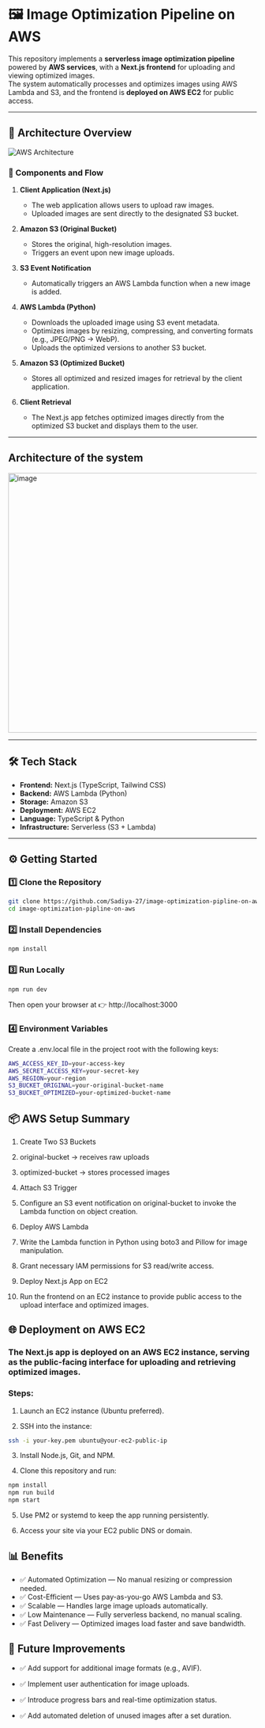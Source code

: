 # 🖼️ Image Optimization Pipeline on AWS

This repository implements a **serverless image optimization pipeline** powered by **AWS services**, with a **Next.js frontend** for uploading and viewing optimized images.  
The system automatically processes and optimizes images using AWS Lambda and S3, and the frontend is **deployed on AWS EC2** for public access.

---

## 🚀 Architecture Overview

![AWS Architecture](./architecture-diagram.png)

### 🧩 Components and Flow

1. **Client Application (Next.js)**  
   - The web application allows users to upload raw images.  
   - Uploaded images are sent directly to the designated S3 bucket.

2. **Amazon S3 (Original Bucket)**  
   - Stores the original, high-resolution images.  
   - Triggers an event upon new image uploads.

3. **S3 Event Notification**  
   - Automatically triggers an AWS Lambda function when a new image is added.

4. **AWS Lambda (Python)**  
   - Downloads the uploaded image using S3 event metadata.  
   - Optimizes images by resizing, compressing, and converting formats (e.g., JPEG/PNG → WebP).  
   - Uploads the optimized versions to another S3 bucket.

5. **Amazon S3 (Optimized Bucket)**  
   - Stores all optimized and resized images for retrieval by the client application.

6. **Client Retrieval**  
   - The Next.js app fetches optimized images directly from the optimized S3 bucket and displays them to the user.

---

## Architecture of the system
<img width="1000" height="525" alt="image" src="https://github.com/user-attachments/assets/2d49bb62-745b-4956-8932-5e83a4366fca" />

---

## 🛠️ Tech Stack

- **Frontend:** Next.js (TypeScript, Tailwind CSS)
- **Backend:** AWS Lambda (Python)
- **Storage:** Amazon S3
- **Deployment:** AWS EC2
- **Language:** TypeScript & Python
- **Infrastructure:** Serverless (S3 + Lambda)

---

## ⚙️ Getting Started

### 1️⃣ Clone the Repository
```bash
git clone https://github.com/Sadiya-27/image-optimization-pipline-on-aws.git
cd image-optimization-pipline-on-aws
```

### 2️⃣ Install Dependencies
```bash
npm install
```

### 3️⃣ Run Locally
```bash
npm run dev
```

Then open your browser at 👉 http://localhost:3000

### 4️⃣ Environment Variables

Create a .env.local file in the project root with the following keys:
```bash
AWS_ACCESS_KEY_ID=your-access-key
AWS_SECRET_ACCESS_KEY=your-secret-key
AWS_REGION=your-region
S3_BUCKET_ORIGINAL=your-original-bucket-name
S3_BUCKET_OPTIMIZED=your-optimized-bucket-name
```
## 📦 AWS Setup Summary

1. Create Two S3 Buckets

2. original-bucket → receives raw uploads

3. optimized-bucket → stores processed images

4. Attach S3 Trigger

5. Configure an S3 event notification on original-bucket to invoke the Lambda function on object creation.

6. Deploy AWS Lambda

7. Write the Lambda function in Python using boto3 and Pillow for image manipulation.

8. Grant necessary IAM permissions for S3 read/write access.

9. Deploy Next.js App on EC2

10. Run the frontend on an EC2 instance to provide public access to the upload interface and optimized images.

## 🌐 Deployment on AWS EC2

### The Next.js app is deployed on an AWS EC2 instance, serving as the public-facing interface for uploading and retrieving optimized images.

### Steps:

1. Launch an EC2 instance (Ubuntu preferred).

2. SSH into the instance:
```bash
ssh -i your-key.pem ubuntu@your-ec2-public-ip
```

3. Install Node.js, Git, and NPM.

4. Clone this repository and run:
```bash
npm install
npm run build
npm start
```

5. Use PM2 or systemd to keep the app running persistently.

6. Access your site via your EC2 public DNS or domain.

## 📊 Benefits

- ✅ Automated Optimization — No manual resizing or compression needed.
- ✅ Cost-Efficient — Uses pay-as-you-go AWS Lambda and S3.
- ✅ Scalable — Handles large image uploads automatically.
- ✅ Low Maintenance — Fully serverless backend, no manual scaling.
- ✅ Fast Delivery — Optimized images load faster and save bandwidth.

## 🧠 Future Improvements

- ✅ Add support for additional image formats (e.g., AVIF).

- ✅ Implement user authentication for image uploads.

- ✅ Introduce progress bars and real-time optimization status.

- ✅ Add automated deletion of unused images after a set duration.
